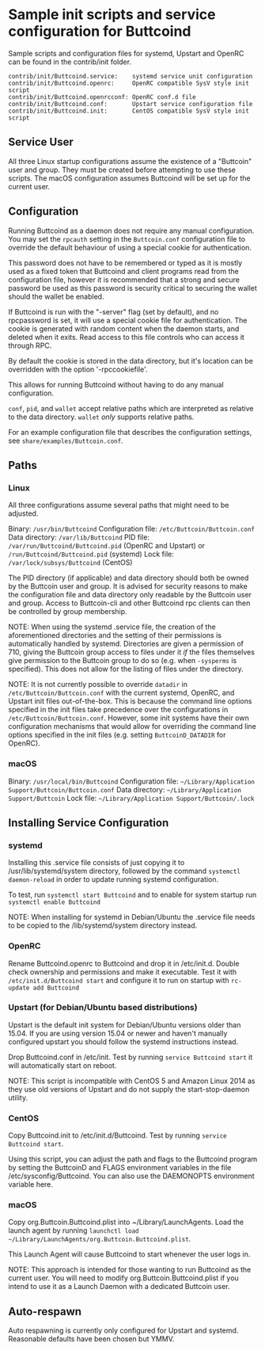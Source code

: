 Sample init scripts and service configuration for Buttcoind
==========================================================

Sample scripts and configuration files for systemd, Upstart and OpenRC
can be found in the contrib/init folder.

    contrib/init/Buttcoind.service:    systemd service unit configuration
    contrib/init/Buttcoind.openrc:     OpenRC compatible SysV style init script
    contrib/init/Buttcoind.openrcconf: OpenRC conf.d file
    contrib/init/Buttcoind.conf:       Upstart service configuration file
    contrib/init/Buttcoind.init:       CentOS compatible SysV style init script

Service User
---------------------------------

All three Linux startup configurations assume the existence of a "Buttcoin" user
and group.  They must be created before attempting to use these scripts.
The macOS configuration assumes Buttcoind will be set up for the current user.

Configuration
---------------------------------

Running Buttcoind as a daemon does not require any manual configuration. You may
set the `rpcauth` setting in the `Buttcoin.conf` configuration file to override
the default behaviour of using a special cookie for authentication.

This password does not have to be remembered or typed as it is mostly used
as a fixed token that Buttcoind and client programs read from the configuration
file, however it is recommended that a strong and secure password be used
as this password is security critical to securing the wallet should the
wallet be enabled.

If Buttcoind is run with the "-server" flag (set by default), and no rpcpassword is set,
it will use a special cookie file for authentication. The cookie is generated with random
content when the daemon starts, and deleted when it exits. Read access to this file
controls who can access it through RPC.

By default the cookie is stored in the data directory, but it's location can be overridden
with the option '-rpccookiefile'.

This allows for running Buttcoind without having to do any manual configuration.

`conf`, `pid`, and `wallet` accept relative paths which are interpreted as
relative to the data directory. `wallet` *only* supports relative paths.

For an example configuration file that describes the configuration settings,
see `share/examples/Buttcoin.conf`.

Paths
---------------------------------

### Linux

All three configurations assume several paths that might need to be adjusted.

Binary:              `/usr/bin/Buttcoind`
Configuration file:  `/etc/Buttcoin/Buttcoin.conf`
Data directory:      `/var/lib/Buttcoind`
PID file:            `/var/run/Buttcoind/Buttcoind.pid` (OpenRC and Upstart) or `/run/Buttcoind/Buttcoind.pid` (systemd)
Lock file:           `/var/lock/subsys/Buttcoind` (CentOS)

The PID directory (if applicable) and data directory should both be owned by the
Buttcoin user and group. It is advised for security reasons to make the
configuration file and data directory only readable by the Buttcoin user and
group. Access to Buttcoin-cli and other Buttcoind rpc clients can then be
controlled by group membership.

NOTE: When using the systemd .service file, the creation of the aforementioned
directories and the setting of their permissions is automatically handled by
systemd. Directories are given a permission of 710, giving the Buttcoin group
access to files under it _if_ the files themselves give permission to the
Buttcoin group to do so (e.g. when `-sysperms` is specified). This does not allow
for the listing of files under the directory.

NOTE: It is not currently possible to override `datadir` in
`/etc/Buttcoin/Buttcoin.conf` with the current systemd, OpenRC, and Upstart init
files out-of-the-box. This is because the command line options specified in the
init files take precedence over the configurations in
`/etc/Buttcoin/Buttcoin.conf`. However, some init systems have their own
configuration mechanisms that would allow for overriding the command line
options specified in the init files (e.g. setting `ButtcoinD_DATADIR` for
OpenRC).

### macOS

Binary:              `/usr/local/bin/Buttcoind`
Configuration file:  `~/Library/Application Support/Buttcoin/Buttcoin.conf`
Data directory:      `~/Library/Application Support/Buttcoin`
Lock file:           `~/Library/Application Support/Buttcoin/.lock`

Installing Service Configuration
-----------------------------------

### systemd

Installing this .service file consists of just copying it to
/usr/lib/systemd/system directory, followed by the command
`systemctl daemon-reload` in order to update running systemd configuration.

To test, run `systemctl start Buttcoind` and to enable for system startup run
`systemctl enable Buttcoind`

NOTE: When installing for systemd in Debian/Ubuntu the .service file needs to be copied to the /lib/systemd/system directory instead.

### OpenRC

Rename Buttcoind.openrc to Buttcoind and drop it in /etc/init.d.  Double
check ownership and permissions and make it executable.  Test it with
`/etc/init.d/Buttcoind start` and configure it to run on startup with
`rc-update add Buttcoind`

### Upstart (for Debian/Ubuntu based distributions)

Upstart is the default init system for Debian/Ubuntu versions older than 15.04. If you are using version 15.04 or newer and haven't manually configured upstart you should follow the systemd instructions instead.

Drop Buttcoind.conf in /etc/init.  Test by running `service Buttcoind start`
it will automatically start on reboot.

NOTE: This script is incompatible with CentOS 5 and Amazon Linux 2014 as they
use old versions of Upstart and do not supply the start-stop-daemon utility.

### CentOS

Copy Buttcoind.init to /etc/init.d/Buttcoind. Test by running `service Buttcoind start`.

Using this script, you can adjust the path and flags to the Buttcoind program by
setting the ButtcoinD and FLAGS environment variables in the file
/etc/sysconfig/Buttcoind. You can also use the DAEMONOPTS environment variable here.

### macOS

Copy org.Buttcoin.Buttcoind.plist into ~/Library/LaunchAgents. Load the launch agent by
running `launchctl load ~/Library/LaunchAgents/org.Buttcoin.Buttcoind.plist`.

This Launch Agent will cause Buttcoind to start whenever the user logs in.

NOTE: This approach is intended for those wanting to run Buttcoind as the current user.
You will need to modify org.Buttcoin.Buttcoind.plist if you intend to use it as a
Launch Daemon with a dedicated Buttcoin user.

Auto-respawn
-----------------------------------

Auto respawning is currently only configured for Upstart and systemd.
Reasonable defaults have been chosen but YMMV.
